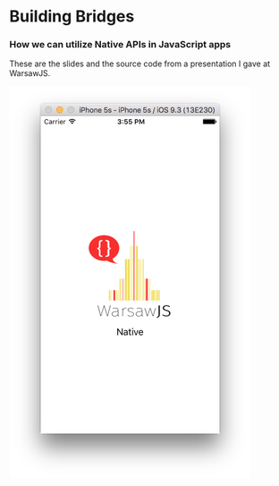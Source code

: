 # Building Bridges
### How we can utilize Native APIs in JavaScript apps

These are the slides and the source code from a presentation I gave at
WarsawJS.

![WarsawNative App](pictures/launch-screen.png)

